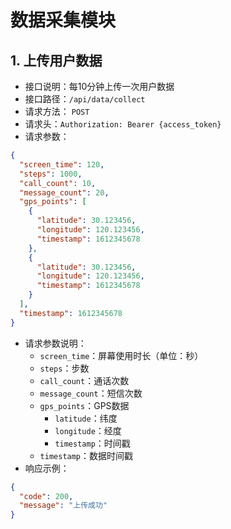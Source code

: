 ﻿# 数据采集模块

## 1. 上传用户数据
- 接口说明：每10分钟上传一次用户数据
- 接口路径：`/api/data/collect`
- 请求方法： `POST`
- 请求头：`Authorization: Bearer {access_token}`
- 请求参数：
```json
{
  "screen_time": 120,
  "steps": 1000,
  "call_count": 10,
  "message_count": 20,
  "gps_points": [
    {
      "latitude": 30.123456,
      "longitude": 120.123456,
      "timestamp": 1612345678
    },
    {
      "latitude": 30.123456,
      "longitude": 120.123456,
      "timestamp": 1612345678
    }
  ],
  "timestamp": 1612345678
}
```
- 请求参数说明：
  - `screen_time`：屏幕使用时长（单位：秒）
  - `steps`：步数
  - `call_count`：通话次数
  - `message_count`：短信次数
  - `gps_points`：GPS数据
    - `latitude`：纬度
    - `longitude`：经度
    - `timestamp`：时间戳
  - `timestamp`：数据时间戳
- 响应示例：
```json
{
  "code": 200,
  "message": "上传成功"
}
```
